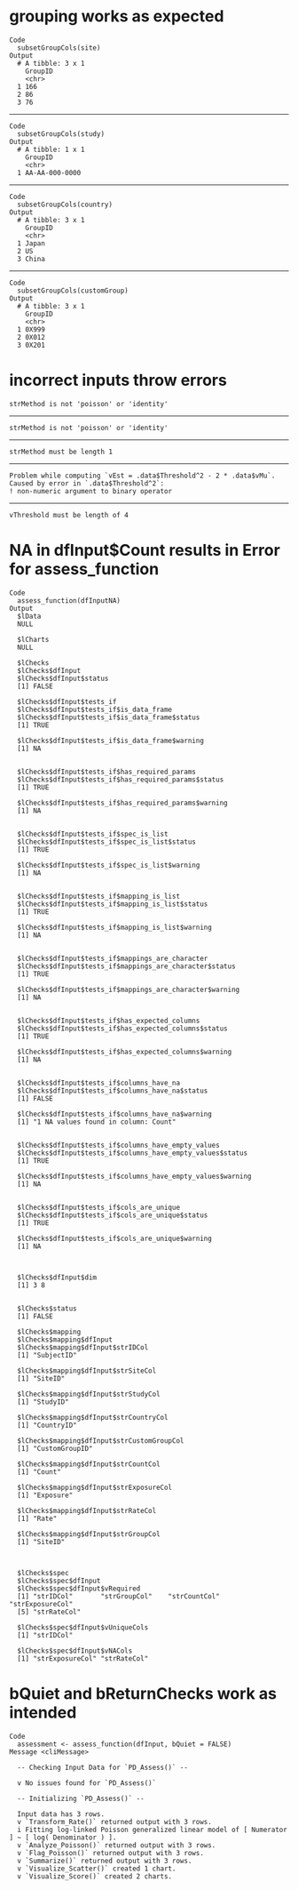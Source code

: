 # grouping works as expected

    Code
      subsetGroupCols(site)
    Output
      # A tibble: 3 x 1
        GroupID
        <chr>  
      1 166    
      2 86     
      3 76     

---

    Code
      subsetGroupCols(study)
    Output
      # A tibble: 1 x 1
        GroupID       
        <chr>         
      1 AA-AA-000-0000

---

    Code
      subsetGroupCols(country)
    Output
      # A tibble: 3 x 1
        GroupID
        <chr>  
      1 Japan  
      2 US     
      3 China  

---

    Code
      subsetGroupCols(customGroup)
    Output
      # A tibble: 3 x 1
        GroupID
        <chr>  
      1 0X999  
      2 0X012  
      3 0X201  

# incorrect inputs throw errors

    strMethod is not 'poisson' or 'identity'

---

    strMethod is not 'poisson' or 'identity'

---

    strMethod must be length 1

---

    Problem while computing `vEst = .data$Threshold^2 - 2 * .data$vMu`.
    Caused by error in `.data$Threshold^2`:
    ! non-numeric argument to binary operator

---

    vThreshold must be length of 4

# NA in dfInput$Count results in Error for assess_function

    Code
      assess_function(dfInputNA)
    Output
      $lData
      NULL
      
      $lCharts
      NULL
      
      $lChecks
      $lChecks$dfInput
      $lChecks$dfInput$status
      [1] FALSE
      
      $lChecks$dfInput$tests_if
      $lChecks$dfInput$tests_if$is_data_frame
      $lChecks$dfInput$tests_if$is_data_frame$status
      [1] TRUE
      
      $lChecks$dfInput$tests_if$is_data_frame$warning
      [1] NA
      
      
      $lChecks$dfInput$tests_if$has_required_params
      $lChecks$dfInput$tests_if$has_required_params$status
      [1] TRUE
      
      $lChecks$dfInput$tests_if$has_required_params$warning
      [1] NA
      
      
      $lChecks$dfInput$tests_if$spec_is_list
      $lChecks$dfInput$tests_if$spec_is_list$status
      [1] TRUE
      
      $lChecks$dfInput$tests_if$spec_is_list$warning
      [1] NA
      
      
      $lChecks$dfInput$tests_if$mapping_is_list
      $lChecks$dfInput$tests_if$mapping_is_list$status
      [1] TRUE
      
      $lChecks$dfInput$tests_if$mapping_is_list$warning
      [1] NA
      
      
      $lChecks$dfInput$tests_if$mappings_are_character
      $lChecks$dfInput$tests_if$mappings_are_character$status
      [1] TRUE
      
      $lChecks$dfInput$tests_if$mappings_are_character$warning
      [1] NA
      
      
      $lChecks$dfInput$tests_if$has_expected_columns
      $lChecks$dfInput$tests_if$has_expected_columns$status
      [1] TRUE
      
      $lChecks$dfInput$tests_if$has_expected_columns$warning
      [1] NA
      
      
      $lChecks$dfInput$tests_if$columns_have_na
      $lChecks$dfInput$tests_if$columns_have_na$status
      [1] FALSE
      
      $lChecks$dfInput$tests_if$columns_have_na$warning
      [1] "1 NA values found in column: Count"
      
      
      $lChecks$dfInput$tests_if$columns_have_empty_values
      $lChecks$dfInput$tests_if$columns_have_empty_values$status
      [1] TRUE
      
      $lChecks$dfInput$tests_if$columns_have_empty_values$warning
      [1] NA
      
      
      $lChecks$dfInput$tests_if$cols_are_unique
      $lChecks$dfInput$tests_if$cols_are_unique$status
      [1] TRUE
      
      $lChecks$dfInput$tests_if$cols_are_unique$warning
      [1] NA
      
      
      
      $lChecks$dfInput$dim
      [1] 3 8
      
      
      $lChecks$status
      [1] FALSE
      
      $lChecks$mapping
      $lChecks$mapping$dfInput
      $lChecks$mapping$dfInput$strIDCol
      [1] "SubjectID"
      
      $lChecks$mapping$dfInput$strSiteCol
      [1] "SiteID"
      
      $lChecks$mapping$dfInput$strStudyCol
      [1] "StudyID"
      
      $lChecks$mapping$dfInput$strCountryCol
      [1] "CountryID"
      
      $lChecks$mapping$dfInput$strCustomGroupCol
      [1] "CustomGroupID"
      
      $lChecks$mapping$dfInput$strCountCol
      [1] "Count"
      
      $lChecks$mapping$dfInput$strExposureCol
      [1] "Exposure"
      
      $lChecks$mapping$dfInput$strRateCol
      [1] "Rate"
      
      $lChecks$mapping$dfInput$strGroupCol
      [1] "SiteID"
      
      
      
      $lChecks$spec
      $lChecks$spec$dfInput
      $lChecks$spec$dfInput$vRequired
      [1] "strIDCol"       "strGroupCol"    "strCountCol"    "strExposureCol"
      [5] "strRateCol"    
      
      $lChecks$spec$dfInput$vUniqueCols
      [1] "strIDCol"
      
      $lChecks$spec$dfInput$vNACols
      [1] "strExposureCol" "strRateCol"    
      
      
      
      

# bQuiet and bReturnChecks work as intended

    Code
      assessment <- assess_function(dfInput, bQuiet = FALSE)
    Message <cliMessage>
      
      -- Checking Input Data for `PD_Assess()` --
      
      v No issues found for `PD_Assess()`
      
      -- Initializing `PD_Assess()` --
      
      Input data has 3 rows.
      v `Transform_Rate()` returned output with 3 rows.
      i Fitting log-linked Poisson generalized linear model of [ Numerator ] ~ [ log( Denominator ) ].
      v `Analyze_Poisson()` returned output with 3 rows.
      v `Flag_Poisson()` returned output with 3 rows.
      v `Summarize()` returned output with 3 rows.
      v `Visualize_Scatter()` created 1 chart.
      v `Visualize_Score()` created 2 charts.

